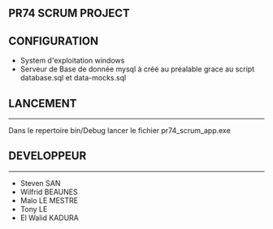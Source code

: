 PR74 SCRUM PROJECT 
------------------

## CONFIGURATION
- System d'exploitation windows 
- Serveur de Base de donnée mysql à créé au préalable grace au script database.sql et data-mocks.sql

## LANCEMENT 
------------------
Dans le repertoire bin/Debug lancer le fichier pr74_scrum_app.exe

## DEVELOPPEUR
------------------
 - Steven SAN 
 - Wilfrid BEAUNES
 - Malo LE MESTRE
 - Tony LE
 - El Walid KADURA